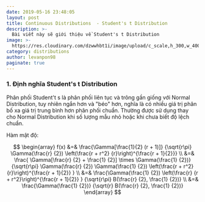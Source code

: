 ```yaml
---
date: 2019-05-16 23:48:05
layout: post
title: Continuous Distributions  - Student's t Distribution
description: >-
  Bài viết này sẽ giới thiệu về Student's t Distribution
image: >-
  https://res.cloudinary.com/dzwwhbt1i/image/upload/c_scale,h_300,w_400/v1569008243/1200px-Normal_Distribution_PDF.svg_w2r9gl.png
category: distributions
author: levanpon98
paginate: true
---
```


### 1. Định nghĩa Student's t Distribution

Phân phối Student't s là phân phối liên tục và trông gần giống với Normal Distribution, tuy nhiên ngắn hơn và "béo" hơn, nghĩa là có nhiều giá trị phân bố xa giá trị trung bình hơn phân phối chuẩn. Thường được sử dụng thay cho Normal Distribution khi số lượng mẫu nhỏ hoặc khi chưa biết độ lệch chuẩn. 

Hàm mật độ:

$$
 \begin{array}
 	f(x) &=& \frac{\Gamma[\frac{1}{2} (r + 1)]} {\sqrt{r\pi} \Gamma(\frac{r} {2}) \left(\frac{r + r^2} {r}\right)^{\frac{r + 1}{2}}} \\
 	&=& \frac{ \Gamma[\frac{r} {2} + \frac{1} {2}] \times \Gamma(\frac{1} {2})} {\sqrt{r\pi} \Gamma(\frac{r} {2}) \Gamma(\frac{1} {2}) \left(\frac{r + r^2} {r}\right)^{\frac{r + 1}{2}} } \\
 	&=& \frac{\Gamma(\frac{1} {2}) \left(\frac{r} {r + r^2}\right)^{\frac{r + 1}{2}} } {\sqrt{r\pi} B(\frac{r} {2}, \frac{1} {2})} \\
 	&=& \frac{\Gamma(\frac{1} {2})} {\sqrt{r} B(\frac{r} {2}, \frac{1} {2})}
  \end{array}
$$